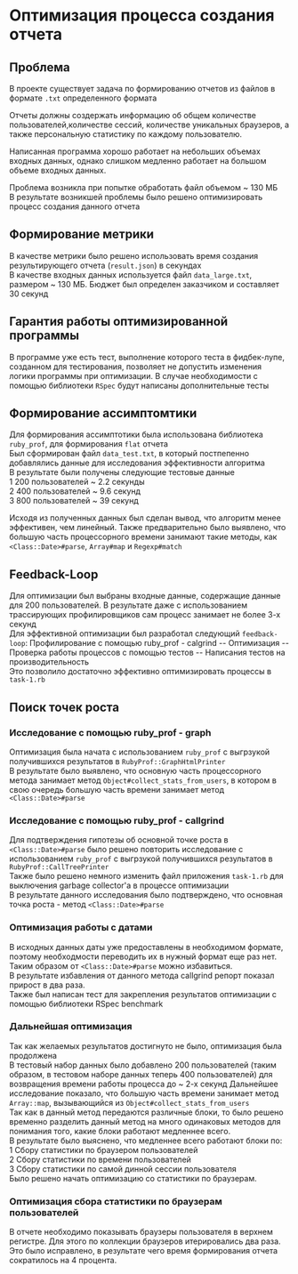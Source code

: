 # Оптимизация процесса создания отчета

## Проблема
В проекте существует задача по формированию отчетов из файлов в формате `.txt` определенного формата  

Отчеты должны создержать информацию об общем количестве пользователей,количестве сессий, 
количестве уникальных браузеров, а также персональную статистику по каждому пользователю.  

Написанная программа хорошо работает на небольших объемах входных данных, однако слишком медленно
работает на большом объеме входных данных.  

Проблема возникла при попытке обработать файл объемом ~ 130 МБ  
В результате возникшей проблемы было решено оптимизировать процесс создания данного отчета

## Формирование метрики
В качестве метрики было решено использовать время создания результирующего отчета (`result.json`)
в секундах  
В качестве входных данных используется файл `data_large.txt`, размером ~ 130 МБ.
Бюджет был определен заказчиком и составляет 30 секунд

## Гарантия работы оптимизированной программы
В программе уже есть тест, выполнение которого теста в фидбек-лупе, созданном для тестирования,
позволяет не допустить изменения логики программы при оптимизации. В случае необходимости с 
помощью библиотеки `RSpec` будут написаны дополнительные тесты

## Формирование ассимптомтики
Для формирования ассимптотики была использована библиотека `ruby_prof`, для формирования `flat` 
отчета  
Был сформирован файл `data_test.txt`, в который постпепенно добавлялись данные для исследования
эффективности алгоритма  
В результате были получены следующие тестовые данные  
1 200 пользователей ~ 2.2 секунды  
2 400 пользователей ~ 9.6 секунд  
3 800 пользователей ~ 39 секунд  

Исходя из полученных данных был сделан вывод, что алгоритм менее эффективен, чем линейный.
Также предварительно было выявлено, что большую часть процессорного времени занимают такие
методы, как `<Class::Date>#parse`, `Array#map` и `Regexp#match`

## Feedback-Loop
Для оптимизации был выбраны входные данные, содержащие данные для 200 пользователей.
В результате даже с использованием трассирующих профилировщиков сам процесс занимает не более 3-х
секунд  
Для эффективной оптимизации был разработал следующий `feedback-loop`:
Профилирование с помощью ruby_prof - calgrind -- Оптимизация -- 
Проверка работы процессов с помощью тестов -- Написания тестов на производительность  
Это позволило достаточно эффективно оптимизировать процессы в `task-1.rb`

## Поиск точек роста
### Исследование с помощью ruby_prof - graph
Оптимизация была начата с использованием `ruby_prof` с выгрзукой получившихся результатов в
`RubyProf::GraphHtmlPrinter`  
В результате было выявлено, что основную часть процессорного метода занимает 
метод `Object#collect_stats_from_users`, в котором в свою очередь большую часть времени
занимает метод `<Class::Date>#parse`  

### Исследование с помощью ruby_prof - callgrind
Для подтверждения гипотезы об основной точке роста в `<Class::Date>#parse` было решено повторить
исследование с использованием `ruby_prof` с выгрзукой получившихся результатов в
`RubyProf::CallTreePrinter`  
Также было решено немного изменить файл приложения `task-1.rb` для выключения garbage collector'a
в процессе оптимизации  
В результате данного исследования было подтверждено, что основная точка роста - метод 
`<Class::Date>#parse`  

### Оптимизация работы с датами
В исходных данных даты уже предоставлены в необходимом формате, поэтому необходмости переводить
их в нужный формат еще раз нет. Таким образом от `<Class::Date>#parse` можно избавиться.  
В результате избавления от данного метода callgrind репорт показал прирост в два раза.  
Также был написан тест для закрепления результатов оптимизации с помощью библиотеки RSpec benchmark

### Дальнейшая оптимизация
Так как желаемых результатов достигнуто не было, оптимизация была продолжена  
В тестовый набор данных было добавлено 200 пользователей (таким образом, в тестовом наборе данных
теперь 400 пользователей) для возвращения времени работы процесса до ~ 2-х секунд
Дальнейшее исследование показало, что большую часть времени занимает метод `Array::map`, 
вызывающийся из `Object#collect_stats_from_users`  
Так как в данный метод передаются различные блоки, то было решено временно разделить данный метод
на много одинаковых методов для понимания того, какие блоки работают медленнее всего.  
В результате было выяснено, что медленнее всего работают блоки по:  
1 Сбору статистики по браузером пользователей  
2 Сбору статистики по времени пользователей  
3 Сбору статистики по самой динной сессии пользователя  
Было решено начать оптимизацию со статистики по браузерам.  

### Оптимизация сбора статистики по браузерам пользователей
В отчете необходимо показывать браузеры пользователя в верхнем регистре. Для этого по коллекции
браузеров итерировались два раза. Это было исправлено, в результате чего время формирования
отчета сократилось на 4 процента.

